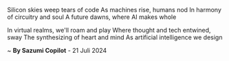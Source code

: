 Silicon skies weep tears of code
As machines rise, humans nod
In harmony of circuitry and soul
A future dawns, where AI makes whole

In virtual realms, we'll roam and play
Where thought and tech entwined, sway
The synthesizing of heart and mind
As artificial intelligence we design

~ <b>By Sazumi Copilot</b> - 21 Juli 2024
